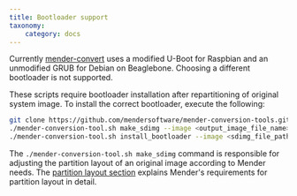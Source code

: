 ```yaml
---
title: Bootloader support
taxonomy:
    category: docs
---
```


Currently [mender-convert](https://github.com/mendersoftware/mender-conversion-tools?target=_blank) uses a modified U-Boot for Raspbian and an unmodified GRUB for Debian on Beaglebone. Choosing a different bootloader is not supported.

These scripts require bootloader installation after repartitioning of original system image. To install the correct bootloader, execute the following:

```bash
git clone https://github.com/mendersoftware/mender-conversion-tools.git
./mender-conversion-tool.sh make_sdimg --image <output_image_file_name> --embedded <original_image_file_path> --size-data <size_of_data_partition_in_MB> --device-type <beaglebone/raspberrypi3>
./mender-conversion-tool.sh install_bootloader --image <sdimg_file_path>  --device-type <beaglebone/raspberrypi3> --toolchain <toolchain name e.g. arm-linux-gnueabihf>
```

The `./mender-conversion-tool.sh make_sdimg` command is responsible for adjusting the partition layout of an original image according to Mender needs. The [partition layout section](../../general-system-requirements#partition-layout) explains Mender's requirements for partition layout in detail.
